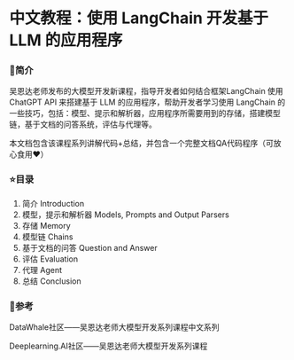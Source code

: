 # 中文教程：使用 LangChain 开发基于 LLM 的应用程序

### 🚀简介

吴恩达老师发布的大模型开发新课程，指导开发者如何结合框架LangChain 使用 ChatGPT API 来搭建基于 LLM 的应用程序，帮助开发者学习使用 LangChain 的一些技巧，包括：模型、提示和解析器，应用程序所需要用到的存储，搭建模型链，基于文档的问答系统，评估与代理等。

本文档包含该课程系列讲解代码+总结，并包含一个完整文档QA代码程序（可放心食用♥）

### ⭐目录
1. 简介 Introduction
2. 模型，提示和解析器 Models, Prompts and Output Parsers 
3. 存储 Memory
4. 模型链 Chains
5. 基于文档的问答 Question and Answer 
6. 评估 Evaluation 
7. 代理 Agent
8. 总结 Conclusion 

###  🌹参考

DataWhale社区——吴恩达老师大模型开发系列课程中文系列

Deeplearning.AI社区——吴恩达老师大模型开发系列课程

